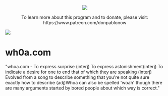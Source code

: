 <p align="center"><a href="https://www.patreon.com/donpablonow"><img align="center" src="https://raw.githubusercontent.com/donPabloNow/donPabloNow/main/assets/sponsor.png" /></a></p>

<p align="center">To learn more about this program and to donate, please visit: https://www.patreon.com/donpablonow</p>

<img src="https://github.com/donPabloNow/donPabloNow/raw/main/assets/Wave_2400.gif"/>

# wh0a.com

"whoa.com - To express surprise (interj) To express astonishment(interj) To indicate a desire for one to end that of
which they are speaking (interj) Evolved from a song to describe something that you're not quite sure exactly how to
describe (adj)Whoa can also be spelled 'woah' though there are many arguments started by bored people about which way is
correct."
